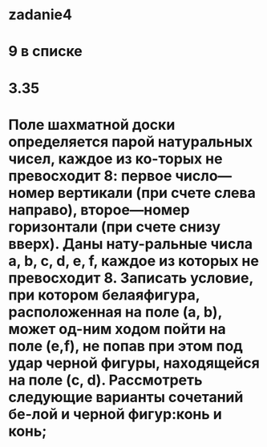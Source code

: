 # zadanie4
 # 9 в списке
 # 3.35
 # Поле шахматной доски определяется парой натуральных чисел, каждое из ко-торых не превосходит 8: первое число—номер вертикали (при счете слева направо), второе—номер горизонтали (при счете снизу вверх). Даны нату-ральные числа a, b, c, d, e, f, каждое из которых не превосходит 8. Записать условие, при котором белаяфигура, расположенная на поле (a, b), может од-ним ходом пойти на поле (e,f), не попав при этом под удар черной фигуры, находящейся на поле (c, d). Рассмотреть следующие варианты сочетаний бе-лой и черной фигур:конь и конь;
